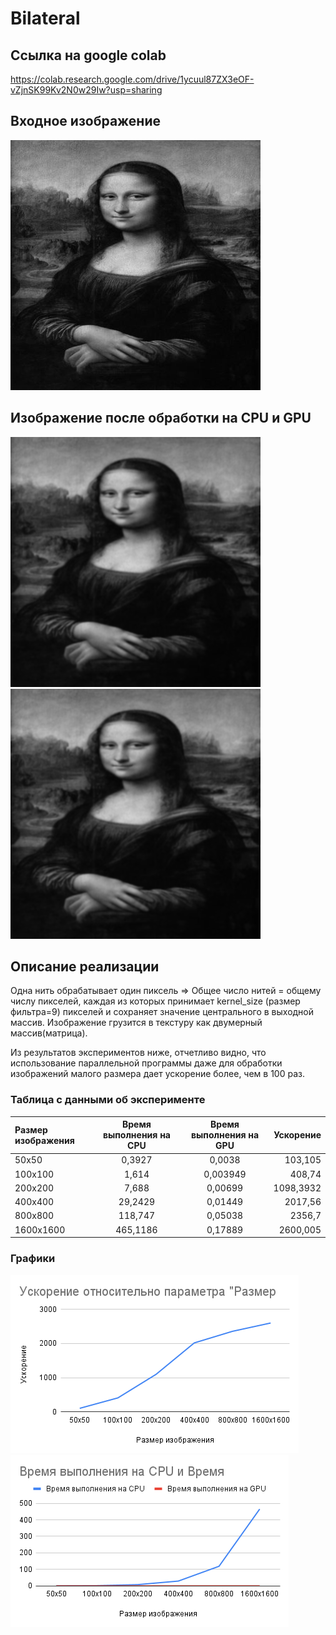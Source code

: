 # Bilateral

## Ссылка на google colab
https://colab.research.google.com/drive/1ycuul87ZX3eOF-vZjnSK99Kv2N0w29Iw?usp=sharing

## Входное изображение
![img.bmp](https://github.com/YanaShurinova/HPC/blob/main/Bilateral/img.bmp)

## Изображение после обработки на CPU и GPU
![CPU.bmp](https://github.com/YanaShurinova/HPC/blob/main/Bilateral/CPU.bmp)
![GPU.bmp](https://github.com/YanaShurinova/HPC/blob/main/Bilateral/GPU.bmp)

## Описание реализации
Одна нить обрабатывает один пиксель => Общее число нитей = общему числу пикселей, каждая из которых 
принимает kernel_size (размер фильтра=9) пикселей и сохраняет значение центрального в выходной массив.
Изображение грузится в текстуру как двумерный массив(матрица).

Из результатов экспериментов ниже, отчетливо видно, что использование параллельной программы даже для
обработки изображений малого размера дает ускорение более, чем в 100 раз.

### Таблица с данными об эксперименте
| Размер изображения  | Время выполнения на CPU  | Время выполнения на GPU| Ускорение |
|:------------------- |:------------------------:|:----------------------:| ---------:|
| 50х50               | 0,3927                   | 0,0038                 | 103,105   |
| 100х100             | 1,614                    | 0,003949               | 408,74    |
| 200х200             | 7,688                    | 0,00699                | 1098,3932 |
| 400х400             | 29,2429                  | 0,01449                | 2017,56   |
| 800х800             | 118,747                  | 0,05038                | 2356,7    |
| 1600х1600           | 465,1186                 | 0,17889                | 2600,005  |


### Графики
![usc.png](https://raw.githubusercontent.com/YanaShurinova/HPC/main/Bilateral/usc.png)
![time.png](https://raw.githubusercontent.com/YanaShurinova/HPC/main/Bilateral/time.png)
